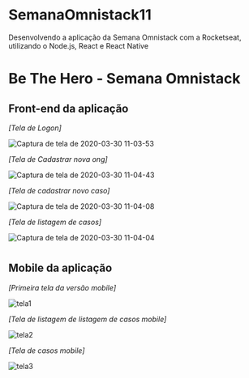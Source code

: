 # SemanaOmnistack11
Desenvolvendo a aplicação da Semana Omnistack com a Rocketseat, utilizando o Node.js, React e React Native


# Be The Hero - Semana Omnistack


## Front-end da aplicação 
_[Tela de Logon]_

![Captura de tela de 2020-03-30 11-03-53](https://user-images.githubusercontent.com/48738337/77927673-e1068200-727d-11ea-9511-e57475e4e13f.png)

_[Tela de Cadastrar nova ong]_

![Captura de tela de 2020-03-30 11-04-43](https://user-images.githubusercontent.com/48738337/77927993-422e5580-727e-11ea-9a1e-8d94e5d381c0.png)

_[Tela de cadastrar novo caso]_

![Captura de tela de 2020-03-30 11-04-08](https://user-images.githubusercontent.com/48738337/77928104-638f4180-727e-11ea-85f3-80105fde3485.png)

_[Tela de listagem de casos]_

![Captura de tela de 2020-03-30 11-04-04](https://user-images.githubusercontent.com/48738337/77928197-7efa4c80-727e-11ea-920c-77ad129dc140.png)



# 
## Mobile da aplicação


_[Primeira tela da versão mobile]_

![tela1](https://user-images.githubusercontent.com/48738337/77928630-0ba50a80-727f-11ea-87a2-97db681aa2a4.jpeg)

_[Tela de listagem de listagem de casos mobile]_


![tela2](https://user-images.githubusercontent.com/48738337/77928635-0cd63780-727f-11ea-8ca3-c1f263c604ef.jpeg)

_[Tela de casos mobile]_


![tela3](https://user-images.githubusercontent.com/48738337/77928638-0d6ece00-727f-11ea-9c86-32655c7562c1.jpeg)
